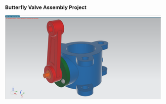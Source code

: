 ### Butterfly Valve Assembly Project

![Butterfly Valve Assembly Project](https://github.com/hugovr24/Projects/blob/master/Aerospace_Mechanical_Eng_Projects/NX_Designs/PROJECT10_BUTTLERFLY_VALVE/BUTTERFLY_VALVE_ASSSY.png)


